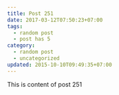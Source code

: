```yaml
---
title: Post 251
date: 2017-03-12T07:50:23+07:00
tags:
  - random post
  - post has 5
category:
  - random post
  - uncategorized
updated: 2015-10-10T09:49:35+07:00
---
```

This is content of post 251